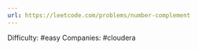 ```yaml
---
url: https://leetcode.com/problems/number-complement
---
```


Difficulty: #easy
Companies: #cloudera